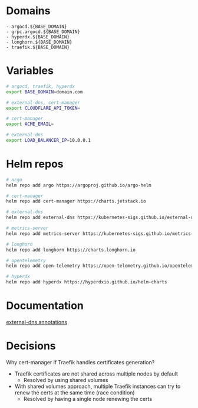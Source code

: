 # Domains
```
- argocd.${BASE_DOMAIN}
- grpc.argocd.${BASE_DOMAIN}
- hyperdx.${BASE_DOMAIN}
- longhorn.${BASE_DOMAIN}
- traefik.${BASE_DOMAIN}
```

# Variables
```bash
# argocd, traefik, hyperdx
export BASE_DOMAIN=domain.com

# external-dns, cert-manager
export CLOUDFLARE_API_TOKEN=

# cert-manager
export ACME_EMAIL=

# external-dns
export LOAD_BALANCER_IP=10.0.0.1
```

# Helm repos
```bash
# argo
helm repo add argo https://argoproj.github.io/argo-helm

# cert-manager
helm repo add cert-manager https://charts.jetstack.io

# external-dns
helm repo add external-dns https://kubernetes-sigs.github.io/external-dns/

# metrics-server
helm repo add metrics-server https://kubernetes-sigs.github.io/metrics-server/

# longhorn
helm repo add longhorn https://charts.longhorn.io

# opentelemetry
helm repo add open-telemetry https://open-telemetry.github.io/opentelemetry-helm-charts

# hyperdx
helm repo add hyperdx https://hyperdxio.github.io/helm-charts
```

# Documentation
[external-dns annotations](https://github.com/kubernetes-sigs/external-dns/blob/master/docs/annotations/annotations.md)

# Decisions
Why cert-manager if Traefik handles certificates generation?
- Traefik certificates are not shared across multiple nodes by default
  - Resolved by using shared volumes
- With shared volumes approach, multiple Traefik instances can try to renew the certs at the same time (race condition)
  - Resolved by having a single node renewing the certs